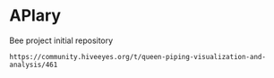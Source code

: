 # APIary
Bee project initial repository

```https://community.hiveeyes.org/t/queen-piping-visualization-and-analysis/461```
